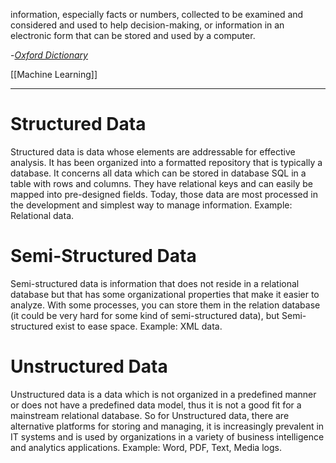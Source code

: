 information, especially facts or numbers, collected to be examined and considered and used to help decision-making, or information in an electronic form that can be stored and used by a computer.

-[*Oxford Dictionary*](https://dictionary.cambridge.org/dictionary/english/data)

[[Machine Learning]]

---

# Structured Data
Structured data is data whose elements are addressable for effective analysis. It has been organized into a formatted repository that is typically a database. It concerns all data which can be stored in database SQL in a table with rows and columns. They have relational keys and can easily be mapped into pre-designed fields. Today, those data are most processed in the development and simplest way to manage information. Example: Relational data. 
 
# Semi-Structured Data 
Semi-structured data is information that does not reside in a relational database but that has some organizational properties that make it easier to analyze. With some processes, you can store them in the relation database (it could be very hard for some kind of semi-structured data), but Semi-structured exist to ease space. Example: XML data. 
 
# Unstructured Data
Unstructured data is a data which is not organized in a predefined manner or does not have a predefined data model, thus it is not a good fit for a mainstream relational database. So for Unstructured data, there are alternative platforms for storing and managing, it is increasingly prevalent in IT systems and is used by organizations in a variety of business intelligence and analytics applications. Example: Word, PDF, Text, Media logs. 